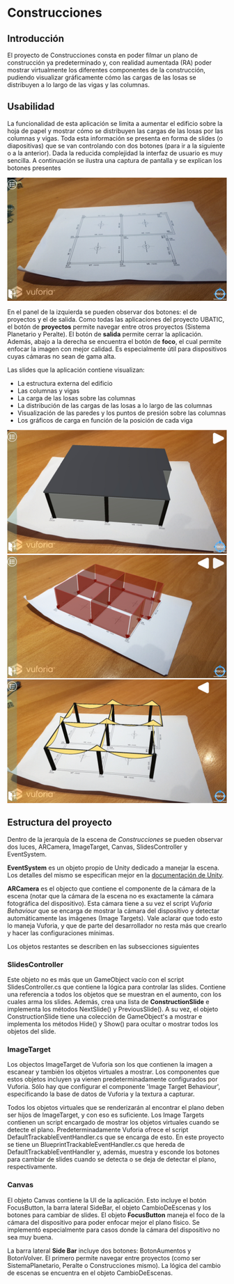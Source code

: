 # Construcciones


## Introducción

El proyecto de Construcciones consta en poder filmar un plano de construcción ya predeterminado y, con realidad aumentada (RA) poder mostrar virtualmente los diferentes componentes de la construcción, pudiendo visualizar gráficamente cómo las cargas de las losas se distribuyen a lo largo de las vigas y las columnas.


## Usabilidad

La funcionalidad de esta aplicación se limita a aumentar el edificio sobre la hoja de papel y mostrar cómo se distribuyen las cargas de las losas por las columnas y vigas. Toda esta información se presenta en forma de slides (o diapositivas) que se van controlando con dos botones (para ir a la siguiente o a la anterior). Dada la reducida complejidad la interfaz de usuario es muy sencilla. A continuación se ilustra una captura de pantalla y se explican los botones presentes

<img src="Images/construcciones_init.jpg">

En el panel de la izquierda se pueden observar dos botones: el de proyectos y el de salida. Como todas las aplicaciones del proyecto UBATIC, el botón de **proyectos** permite navegar entre otros proyectos (Sistema Planetario y Peralte). El botón de **salida** permite cerrar la aplicación. Además, abajo a la derecha se encuentra el botón de **foco**, el cual permite enfocar la imagen con mejor calidad. Es especialmente útil para dispositivos cuyas cámaras no sean de gama alta.

Las slides que la aplicación contiene visualizan:

- La estructura externa del edificio
- Las columnas y vigas
- La carga de las losas sobre las columnas
- La distribución de las cargas de las losas a lo largo de las columnas
- Visualización de las paredes y los puntos de presión sobre las columnas
- Los gráficos de carga en función de la posición de cada viga

<img src="Images/construcciones_edificio_ext.jpg">

<img src="Images/construcciones_cargas_columnas.jpg">

<img src="Images/construcciones_cargas_vigas.jpg">


## Estructura del proyecto

Dentro de la jerarquía de la escena de _Construcciones_ se pueden observar dos luces, ARCamera, ImageTarget, Canvas, SlidesController y EventSystem.  

**EventSystem** es un objeto propio de Unity dedicado a manejar la escena. Los detalles del mismo se especifican mejor en la [documentación de Unity](https://docs.unity3d.com/ScriptReference/EventSystems.EventSystem.html).

**ARCamera** es el objecto que contiene el componente de la cámara de la escena (notar que la cámara de la escena no es exactamente la cámara fotográfica del dispositivo). Esta cámara tiene a su vez el script _Vuforia Behaviour_ que se encarga de mostrar la cámara del dispositivo y detectar automáticamente las imágenes (Image Targets). Vale aclarar que todo esto lo maneja Vuforia, y que de parte del desarrollador no resta más que crearlo y hacer las configuraciones mínimas.  

Los objetos restantes se describen en las subsecciones siguientes

### SlidesController  

Este objeto no es más que un GameObject vacío con el script SlidesController.cs que contiene la lógica para controlar las slides. Contiene una referencia a todos los objetos que se muestran en el aumento, con los cuales arma los slides. Además, crea una lista de **ConstructionSlide** e implementa los métodos NextSlide() y PreviousSlide(). A su vez, el objeto ConstructionSlide tiene una colección de GameObject's a mostrar e implementa los métodos Hide() y Show() para ocultar o mostrar todos los objetos del slide.

### ImageTarget

Los objectos ImageTarget de Vuforia son los que contienen la imagen a escanear y también los objetos virtuales a mostrar. Los componentes que estos objetos incluyen ya vienen predeterminadamente configurados por Vuforia. Sólo hay que configurar el componente 'Image Target Behaviour', especificando la base de datos de Vuforia y la textura a capturar.

Todos los objetos virtuales que se renderizarán al encontrar el plano deben ser hijos de ImageTarget, y con eso es suficiente. Los Image Targets contienen un script encargado de mostrar los objetos virtuales cuando se detecte el plano. Predeterminadamente Vuforia ofrece el script DefaultTrackableEventHandler.cs que se encarga de esto. En este proyecto se tiene un BlueprintTrackableEventHandler.cs que hereda de DefaultTrackableEventHandler y, además, muestra y esconde los botones para cambiar de slides cuando se detecta o se deja de detectar el plano, respectivamente.

### Canvas

El objeto Canvas contiene la UI de la aplicación. Esto incluye el botón FocusButton, la barra lateral SideBar, el objeto CambioDeEscenas y los botones para cambiar de slides. El objeto **FocusButton** maneja el foco de la cámara del dispositivo para poder enfocar mejor el plano físico. Se implementó especialmente para casos donde la cámara del dispositivo no sea muy buena.  

La barra lateral **Side Bar** incluye dos botones: BotonAumentos y BotonVolver. El primero permite navegar entre proyectos (como ser SistemaPlanetario, Peralte o Construcciones mismo). La lógica del cambio de escenas se encuentra en el objeto CambioDeEscenas.
